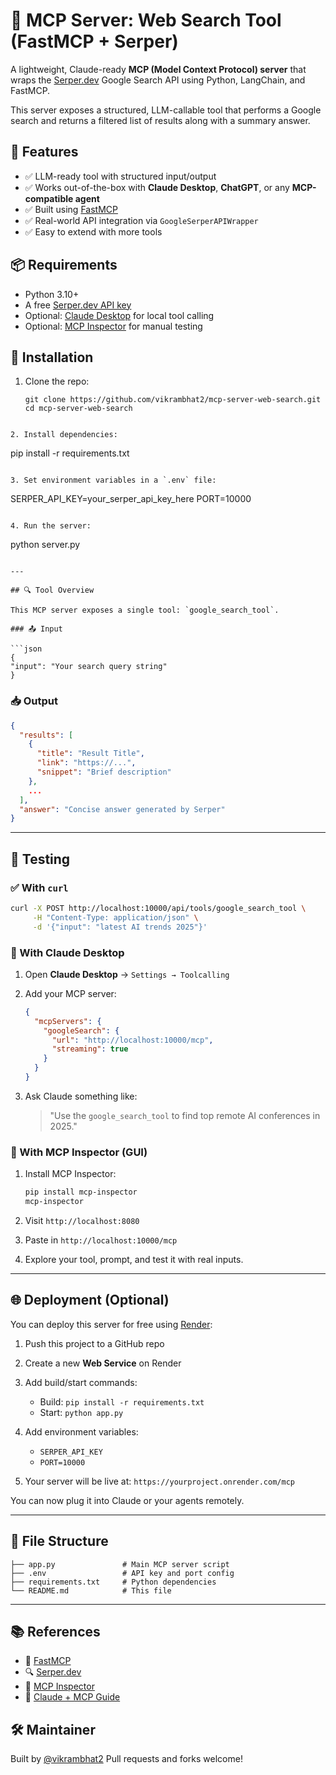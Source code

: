 
# 🔌 MCP Server: Web Search Tool (FastMCP + Serper)

A lightweight, Claude-ready **MCP (Model Context Protocol) server** that wraps the [Serper.dev](https://serper.dev) Google Search API using Python, LangChain, and FastMCP.

This server exposes a structured, LLM-callable tool that performs a Google search and returns a filtered list of results along with a summary answer.



## 🚀 Features

- ✅ LLM-ready tool with structured input/output
- ✅ Works out-of-the-box with **Claude Desktop**, **ChatGPT**, or any **MCP-compatible agent**
- ✅ Built using [FastMCP](https://github.com/epfml/fastmcp)
- ✅ Real-world API integration via `GoogleSerperAPIWrapper`
- ✅ Easy to extend with more tools



## 📦 Requirements

- Python 3.10+
- A free [Serper.dev API key](https://serper.dev/)
- Optional: [Claude Desktop](https://www.anthropic.com/index/claude-desktop) for local tool calling
- Optional: [MCP Inspector](https://github.com/epfml/mcp-inspector) for manual testing



## 🔧 Installation

1. Clone the repo:
   ```
   git clone https://github.com/vikrambhat2/mcp-server-web-search.git
   cd mcp-server-web-search
```

2. Install dependencies:

   ```
   pip install -r requirements.txt
   ```

3. Set environment variables in a `.env` file:

   ```
   SERPER_API_KEY=your_serper_api_key_here
   PORT=10000
   ```

4. Run the server:

   ```
   python server.py
   ```

---

## 🔍 Tool Overview

This MCP server exposes a single tool: `google_search_tool`.

### 📤 Input

```json
{
  "input": "Your search query string"
}
```

### 📥 Output

```json
{
  "results": [
    {
      "title": "Result Title",
      "link": "https://...",
      "snippet": "Brief description"
    },
    ...
  ],
  "answer": "Concise answer generated by Serper"
}
```

---

## 🧪 Testing

### ✅ With `curl`

```bash
curl -X POST http://localhost:10000/api/tools/google_search_tool \
     -H "Content-Type: application/json" \
     -d '{"input": "latest AI trends 2025"}'
```

### 🧪 With Claude Desktop

1. Open **Claude Desktop** → `Settings → Toolcalling`

2. Add your MCP server:

   ```json
   {
     "mcpServers": {
       "googleSearch": {
         "url": "http://localhost:10000/mcp",
         "streaming": true
       }
     }
   }
   ```

3. Ask Claude something like:

   > "Use the `google_search_tool` to find top remote AI conferences in 2025."

### 🧰 With MCP Inspector (GUI)

1. Install MCP Inspector:

   ```bash
   pip install mcp-inspector
   mcp-inspector
   ```

2. Visit `http://localhost:8080`

3. Paste in `http://localhost:10000/mcp`

4. Explore your tool, prompt, and test it with real inputs.

---

## 🌐 Deployment (Optional)

You can deploy this server for free using [Render](https://render.com):

1. Push this project to a GitHub repo
2. Create a new **Web Service** on Render
3. Add build/start commands:

   * Build: `pip install -r requirements.txt`
   * Start: `python app.py`
4. Add environment variables:

   * `SERPER_API_KEY`
   * `PORT=10000`
5. Your server will be live at:
   `https://yourproject.onrender.com/mcp`

You can now plug it into Claude or your agents remotely.

---

## 📁 File Structure

```
├── app.py               # Main MCP server script
├── .env                 # API key and port config
├── requirements.txt     # Python dependencies
└── README.md            # This file
```

---

## 📚 References

* 🔌 [FastMCP](https://github.com/epfml/fastmcp)
* 🔍 [Serper.dev](https://serper.dev/)
* 🧪 [MCP Inspector](https://github.com/epfml/mcp-inspector)
* 🤖 [Claude + MCP Guide](https://www.weavely.ai/blog/claude-mcp)



## 🛠 Maintainer

Built by [@vikrambhat2](https://github.com/ikrambhat2)
Pull requests and forks welcome!


